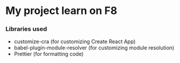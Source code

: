 # My project learn on F8

### Libraries used

- customize-cra (for customizing Create React App)
- babel-plugin-module-resolver (for customizing module resolution)
- Prettier (for formatting code)

